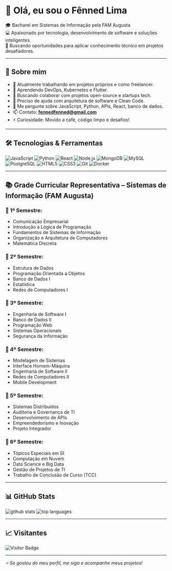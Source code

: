 # 👋 Olá, eu sou o Fênned Lima

🎓 Bacharel em Sistemas de Informação pela FAM Augusta  
💻 Apaixonado por tecnologia, desenvolvimento de software e soluções inteligentes.  
🚀 Buscando oportunidades para aplicar conhecimento técnico em projetos desafiadores.

---

## 📘 Sobre mim

- 🔭 Atualmente trabalhando em projetos próprios e como freelancer.
- 🌱 Aprendendo DevOps, Kubernetes e Flutter.
- 👯 Buscando colaborar com projetos open-source e startups tech.
- 🤔 Preciso de ajuda com arquitetura de software e Clean Code.
- 💬 Me pergunte sobre JavaScript, Python, APIs, React, banco de dados.
- 📫 Contato: **fennedfenned@gmail.com**
- ⚡ Curiosidade: Movido a café, código limpo e desafios!

---

## 🛠️ Tecnologias & Ferramentas

![JavaScript](https://img.shields.io/badge/-JavaScript-black?style=flat-square&logo=javascript)
![Python](https://img.shields.io/badge/-Python-black?style=flat-square&logo=python)
![React](https://img.shields.io/badge/-React-black?style=flat-square&logo=react)
![Node.js](https://img.shields.io/badge/-Node.js-black?style=flat-square&logo=node.js)
![MongoDB](https://img.shields.io/badge/-MongoDB-black?style=flat-square&logo=mongodb)
![MySQL](https://img.shields.io/badge/-MySQL-black?style=flat-square&logo=mysql)
![PostgreSQL](https://img.shields.io/badge/-PostgreSQL-black?style=flat-square&logo=postgresql)
![HTML5](https://img.shields.io/badge/-HTML5-black?style=flat-square&logo=html5)
![CSS3](https://img.shields.io/badge/-CSS3-black?style=flat-square&logo=css3)
![Git](https://img.shields.io/badge/-Git-black?style=flat-square&logo=git)
![Docker](https://img.shields.io/badge/-Docker-black?style=flat-square&logo=docker)

---

## 📚 Grade Curricular Representativa – Sistemas de Informação (FAM Augusta)

### 🧩 1º Semestre:
- Comunicação Empresarial  
- Introdução à Lógica de Programação  
- Fundamentos de Sistemas de Informação  
- Organização e Arquitetura de Computadores  
- Matemática Discreta

### 🧩 2º Semestre:
- Estrutura de Dados  
- Programação Orientada a Objetos  
- Banco de Dados I  
- Estatística  
- Redes de Computadores I

### 🧩 3º Semestre:
- Engenharia de Software I  
- Banco de Dados II  
- Programação Web  
- Sistemas Operacionais  
- Segurança da Informação

### 🧩 4º Semestre:
- Modelagem de Sistemas  
- Interface Homem-Máquina  
- Engenharia de Software II  
- Redes de Computadores II  
- Mobile Development

### 🧩 5º Semestre:
- Sistemas Distribuídos  
- Auditoria e Governança de TI  
- Desenvolvimento de APIs  
- Empreendedorismo e Inovação  
- Projeto Integrador

### 🧩 6º Semestre:
- Tópicos Especiais em SI  
- Computação em Nuvem  
- Data Science e Big Data  
- Gestão de Projetos de TI  
- Trabalho de Conclusão de Curso (TCC)

---

## 📊 GitHub Stats

<p align="left">
  <img src="https://github-readme-stats.vercel.app/api?username=fenndlima&show_icons=true&theme=radical" alt="github stats" />
  <img src="https://github-readme-stats.vercel.app/api/top-langs/?username=fenndlima&layout=compact&theme=radical" alt="top languages" />
</p>

---

## 📈 Visitantes

![Visitor Badge](https://visitor-badge.laobi.icu/badge?page_id=fenndlima.visitor-badge)

---

_⭐ Se gostou do meu perfil, me siga e acompanhe meus projetos!_
